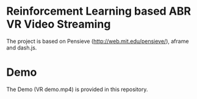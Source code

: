 # Reinforcement Learning based ABR VR Video Streaming
The project is based on Pensieve (http://web.mit.edu/pensieve/), aframe and dash.js.

# Demo
The Demo (VR demo.mp4) is provided in this repository.
